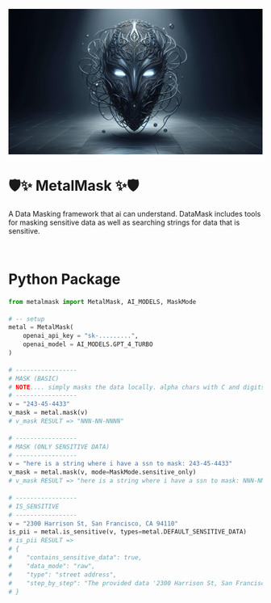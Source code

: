 ![alt text](banner.png)

# 🛡️✨ MetalMask ✨🛡️
A Data Masking framework that ai can understand. DataMask includes tools for masking sensitive data as well as searching strings for data that is sensitive. 

<br>

# Python Package

```python
from metalmask import MetalMask, AI_MODELS, MaskMode

# -- setup
metal = MetalMask(
    openai_api_key = "sk-.........",
    openai_model = AI_MODELS.GPT_4_TURBO
)

# -----------------
# MASK (BASIC)
# NOTE.... simply masks the data locally. alpha chars with C and digits with N.
# -----------------
v = "243-45-4433"
v_mask = metal.mask(v)
# v_mask RESULT => "NNN-NN-NNNN"

# -----------------
# MASK (ONLY SENSITIVE DATA)
# -----------------
v = "here is a string where i have a ssn to mask: 243-45-4433"
v_mask = metal.mask(v, mode=MaskMode.sensitive_only)
# v_mask RESULT => "here is a string where i have a ssn to mask: NNN-NN-NNNN"

# -----------------
# IS_SENSITIVE
# -----------------
v = "2300 Harrison St, San Francisco, CA 94110"
is_pii = metal.is_sensitive(v, types=metal.DEFAULT_SENSITIVE_DATA)
# is_pii RESULT =>
# {
#    "contains_sensitive_data": true,
#    "data_mode": "raw",
#    "type": "street address",
#    "step_by_step": "The provided data '2300 Harrison St, San Francisco, CA 94110' resembles a typical street address format with a street name, city, and zip code. Cross-referencing with the sensitive types list in the protocol, 'street address' is listed as sensitive information. The data is not masked as it contains readable text."
# }

```
